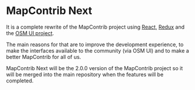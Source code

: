 # MapContrib Next

It is a complete rewrite of the MapContrib project using [React](https://reactjs.org), [Redux](http://redux.js.org) and the [OSM UI project](https://github.com/osm-ui/react).

The main reasons for that are to improve the development experience, to make the interfaces available to the community (via OSM UI) and to make a better MapContrib for all of us.

MapContrib Next will be the 2.0.0 version of the MapContrib project so it will be merged into the main repository when the features will be completed.
